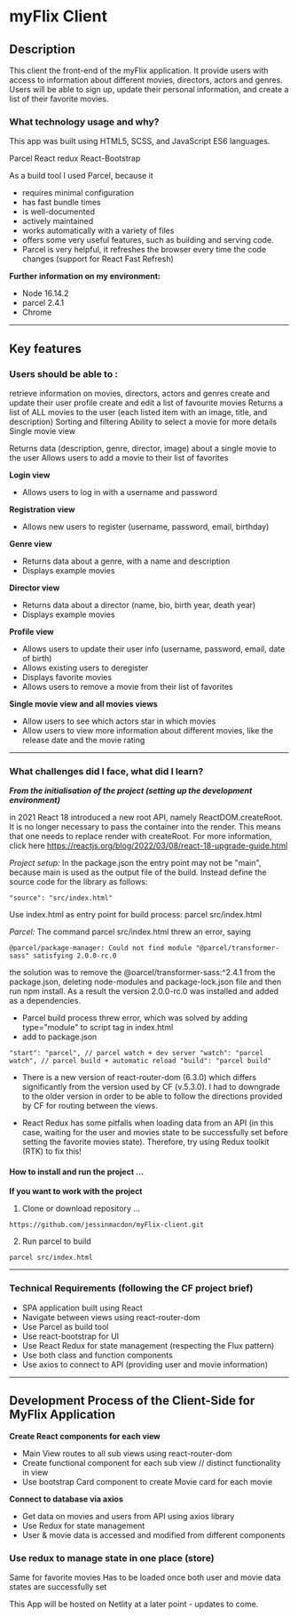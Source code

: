 # myFlix Client

## Description
This client the front-end of the myFlix application. It provide users with access to information about different movies, directors, actors and genres. Users will be able to sign up, update their personal information, and create a list of their favorite movies.

### What technology usage and why?
This app was built using HTML5, SCSS, and JavaScript ES6 languages.

Parcel
React
redux
React-Bootstrap

As a build tool I used Parcel, because it

- requires minimal configuration
- has fast bundle times
- is well-documented
- actively maintained
- works automatically with a variety of files
- offers some very useful features, such as building and serving code. 
- Parcel is very helpful, it refreshes the browser every time the code changes (support for React Fast Refresh)

**Further information on my environment:**

- Node 16.14.2
- parcel 2.4.1
- Chrome

---
## Key features

### Users should be able to :
retrieve information on movies, directors, actors and genres
create and update their user profile
create and edit a list of favourite movies
Returns a list of ALL movies to the user (each listed item with an image, title, and description)
Sorting and filtering
Ability to select a movie for more details
Single movie view

Returns data (description, genre, director, image) about a single movie to the user
Allows users to add a movie to their list of favorites

**Login view**

- Allows users to log in with a username and password

**Registration view**

- Allows new users to register (username, password, email, birthday)

**Genre view**

- Returns data about a genre, with a name and description
- Displays example movies

**Director view**

- Returns data about a director (name, bio, birth year, death year)
- Displays example movies

**Profile view**

- Allows users to update their user info (username, password, email, date of birth)
- Allows existing users to deregister
- Displays favorite movies
- Allows users to remove a movie from their list of favorites

**Single movie view and all movies views**

- Allow users to see which actors star in which movies
- Allow users to view more information about different movies, like the release date and the movie rating

---

### What challenges did I face, what did I learn?
***From the initialisation of the project (setting up the development environment)***

in 2021 React 18 introduced a new root API, namely ReactDOM.createRoot. It is no longer necessary to pass the container into the render. This means that one needs to replace render with createRoot. For more information, click here https://reactjs.org/blog/2022/03/08/react-18-upgrade-guide.html

*Project setup:* 
In the package.json the entry point may not be "main", because main is used as the output file of the build. Instead define the source code for the library as follows:

`
"source": "src/index.html"
`

Use index.html as entry point for build process: parcel src/index.html

*Parcel:*
The command parcel src/index.html threw an error, saying

`
@parcel/package-manager: Could not find module "@parcel/transformer-sass" satisfying 2.0.0-rc.0
`

the solution was to remove the @oarcel/transformer-sass:^2.4.1 from the package.json, deleting node-modules and package-lock.json file and then run npm install. As a result the version 2.0.0-rc.0 was installed and added as a dependencies.

- Parcel build process threw error, which was solved by adding type="module" to script tag in index.html
- add to package.json

`
"start": "parcel", // parcel watch + dev server
"watch": "parcel watch", // parcel build + automatic reload
"build": "parcel build"
`

- There is a new version of react-router-dom (6.3.0) which differs significantly from the version used by CF (v.5.3.0). I had to downgrade to the older version in order to be able to follow the directions provided by CF for routing between the views.

- React Redux has some pitfalls when loading data from an API (in this case, waiting for the user and movies state to be successfully set before setting the favorite movies state). Therefore, try using Redux toolkit (RTK) to fix this!

#### How to install and run the project ...
**If you want to work with the project**

1. Clone or download repository ...

``
https://github.com/jessinmacdon/myFlix-client.git
``

2. Run parcel to build

`
parcel src/index.html
`

---
### Technical Requirements (following the CF project brief)

- SPA application built using React
- Navigate between views using react-router-dom
- Use Parcel as build tool
- Use react-bootstrap for UI
- Use React Redux for state management (respecting the Flux pattern)
- Use both class and function components
- Use axios to connect to API (providing user and movie information)

---
## Development Process of the Client-Side for MyFlix Application

**Create React components for each view**

- Main View routes to all sub views using react-router-dom
- Create functional component for each sub view // distinct functionality in view
- Use bootstrap Card component to create Movie card for each movie

**Connect to database via axios**

- Get data on movies and users from API using axios library
- Use Redux for state management
- User & movie data is accessed and modified from different components 

### Use redux to manage state in one place (store)
Same for favorite movies
 Has to be loaded once both user and movie data states are successfully set

This App will be hosted on Netlity at a later point - updates to come.